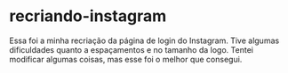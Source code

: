 # recriando-instagram
Essa foi a minha recriação da página de login do Instagram. 
Tive algumas dificuldades quanto a espaçamentos e no tamanho da logo. Tentei modificar algumas coisas, mas esse foi o melhor que consegui.
